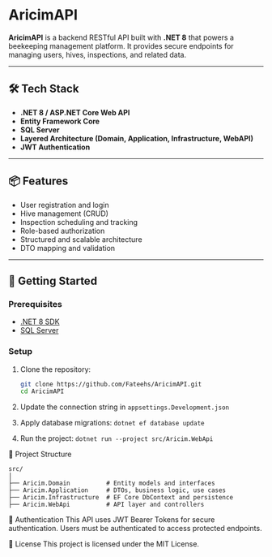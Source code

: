 # AricimAPI

**AricimAPI** is a backend RESTful API built with **.NET 8** that powers a beekeeping management platform. It provides secure endpoints for managing users, hives, inspections, and related data.

---

## 🛠 Tech Stack

- **.NET 8 / ASP.NET Core Web API**
- **Entity Framework Core**
- **SQL Server**
- **Layered Architecture (Domain, Application, Infrastructure, WebAPI)**
- **JWT Authentication**

---

## 📦 Features

- User registration and login
- Hive management (CRUD)
- Inspection scheduling and tracking
- Role-based authorization
- Structured and scalable architecture
- DTO mapping and validation

---

## 🚀 Getting Started

### Prerequisites

- [.NET 8 SDK](https://dotnet.microsoft.com/download)
- [SQL Server](https://www.microsoft.com/en-us/sql-server)

### Setup

1. Clone the repository:
   ```bash
   git clone https://github.com/Fateehs/AricimAPI.git
   cd AricimAPI
   ```

2. Update the connection string in ```appsettings.Development.json```

3. Apply database migrations: ```dotnet ef database update```

4. Run the project: ```dotnet run --project src/Aricim.WebApi```

📁 Project Structure
```
src/
│
├── Aricim.Domain          # Entity models and interfaces
├── Aricim.Application     # DTOs, business logic, use cases
├── Aricim.Infrastructure  # EF Core DbContext and persistence
├── Aricim.WebApi          # API layer and controllers
```

🔐 Authentication
This API uses JWT Bearer Tokens for secure authentication. Users must be authenticated to access protected endpoints.

📄 License
This project is licensed under the MIT License.


